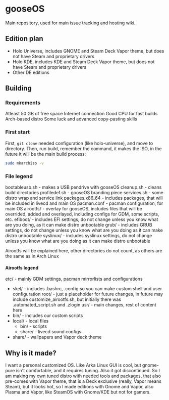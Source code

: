 # gooseOS
Main repository, used for main issue tracking and hosting wiki.

## Edition plan
- Holo Universe, includes GNOME and Steam Deck Vapor theme, but does not have Steam and proprietary drivers
- Holo KDE, includes KDE and Steam Deck Vapor theme, but does not have Steam and proprietary drivers
- Other DE editions

## Building
### Requirements
Atleast 50 GB of free space
Internet connection
Good CPU for fast builds
Arch-based distro
Some luck and advanced copy-pasting skills

### First start
First, ```git clone``` needed configuration (like holo-universe), and move to directory.
Then, run build, remember the command, it makes the ISO, in the future it will be the main build process:
```bash
sudo mkarchiso -v
```

### File legend
bootableusb.sh - makes a USB pendrive with gooseOS
cleanup.sh - cleans build directories
profiledef.sh - gooseOS branding piece
services.sh - some distro wrap and service link
packages.x86_64 - includes packages, that will be included in livecd and main OS
pacman.conf - pacman configuration, for main OS
airootfs/ - overlay for gooseOS, includes files that will be overrided, added and overlayed, including configs for GDM, some scripts, etc.
efiboot/ - includes EFI settings, do not change unless you know what are you doing, as it can make distro unbootable
grub/ - includes GRUB settings, do not change unless you know what are you doing as it can make distro unbootable
syslinux/ - includes syslinux settings, do not change unless you know what are you doing as it can make distro unbootable

Airootfs will be explained here, other directories do not count, as others are the same as in Arch Linux

#### Airootfs legend
etc/ - mainly GDM settings, pacman mirrorlists and configurations
  - skel/ - includes .bashrc, .config so you can make custom shell and user configuration
root/ - just a placeholder for future changes, in future may include customize_airootfs.sh, but initially there was .automated_script.sh and .zlogin
usr/ - main changes, rest of content here
  - bin/ - includes our custom scripts
  - local/ - local files
    - bin/ - scripts
    - share/ - livecd sound configs
  - share/ - wallpapers and Vapor deck theme

## Why is it made?
I want a personal customized OS. Like Arka Linux GUI is cool, but gnome-pure isn't comfortable, and it requires tuning. Also it got discontinued. So I am making my own tuned distro with needed tools and packages, that also pre-comes with Vapor theme, that is a Deck exclusive (really, Vapor means Steam), but it looks hot, so I made editions with Gnome and Vapor, also Plasma and Vapor, like SteamOS with Gnome/KDE but not for gamers.
